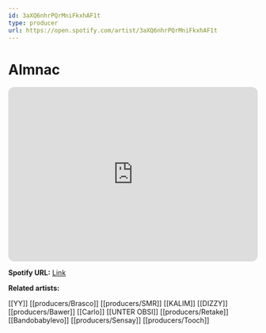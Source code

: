 ```yaml
---
id: 3aXQ6nhrPQrMniFkxhAF1t
type: producer
url: https://open.spotify.com/artist/3aXQ6nhrPQrMniFkxhAF1t
---
```

# Almnac

<iframe style="border-radius:12px" src="https://open.spotify.com/embed/artist/3aXQ6nhrPQrMniFkxhAF1t" width="100%" height="352" frameBorder="0" allowfullscreen="" allow="autoplay; clipboard-write; encrypted-media; fullscreen; picture-in-picture" loading="lazy"></iframe>

**Spotify URL:** [Link](https://open.spotify.com/artist/3aXQ6nhrPQrMniFkxhAF1t)

**Related artists:**

[[YY]]
[[producers/Brasco]]
[[producers/SMR]]
[[KALIM]]
[[DIZZY]]
[[producers/Bawer]]
[[Carlo]]
[[UNTER OBSI]]
[[producers/Retake]]
[[Bandobabylevo]]
[[producers/Sensay]]
[[producers/Tooch]]
